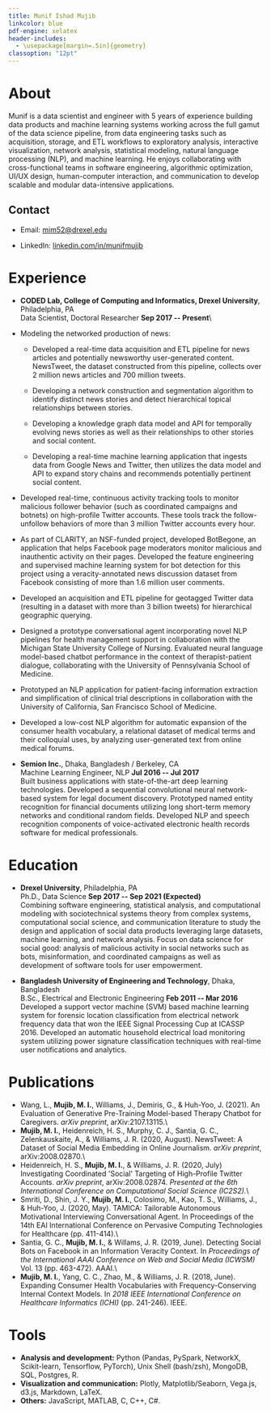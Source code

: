 ```yaml
---
title: Munif Ishad Mujib
linkcolor: blue
pdf-engine: xelatex
header-includes:
  - \usepackage[margin=.5in]{geometry}
classoption: "12pt"
---
```


# About

Munif is a data scientist and engineer with 5 years of experience building data products and machine learning systems working across the full gamut of the data science pipeline, from data engineering tasks such as acquisition, storage, and ETL workflows to exploratory analysis, interactive visualization, network analysis, statistical modeling, natural language processing (NLP), and machine learning. He enjoys collaborating with cross-functional teams in software engineering,
algorithmic optimization, UI/UX design, human-computer interaction, and communication to develop scalable and modular data-intensive applications.

<!-- ## Research Overview

+ I am primarily interested in data science problems relating to sociological and political research questions.
+ I work on application-oriented projects.
+ I develop systems and experiments in a range of domains from social networks to healthcare informatics. -->

## Contact

+ Email: [mim52@drexel.edu](mailto:mim52@drexel.edu)
<!-- + Website: [munifmujib.github.io](https://munifmujib.github.io) -->
<!-- + Github: [github.com/MunifMujib](https://github.com/MunifMujib) -->
+ LinkedIn: [linkedin.com/in/munifmujib](https://www.linkedin.com/in/munifmujib)

# Experience

+ **CODED Lab, College of Computing and Informatics, Drexel University**,
Philadelphia, PA\
Data Scientist, Doctoral Researcher **Sep 2017 -- Present**\

-   Modeling the networked production of news:

    -   Developed a real-time data acquisition and ETL pipeline for news articles and potentially newsworthy user-generated content. NewsTweet, the dataset constructed from this pipeline, collects over 2 million news articles and 700 million tweets.

    -   Developing a network construction and segmentation algorithm to identify distinct news stories and detect hierarchical topical relationships between stories.

    -   Developing a knowledge graph data model and API for temporally evolving news stories as well as their relationships to other stories and social content.

    -   Developing a real-time machine learning application that ingests data from Google News and Twitter, then utilizes the data model and API to expand story chains and recommends potentially pertinent social content.

-   Developed real-time, continuous activity tracking tools to monitor malicious follower behavior (such as coordinated campaigns and botnets) on high-profile Twitter accounts. These tools track the follow-unfollow behaviors of more than 3 million Twitter accounts every hour.

-   As part of CLARITY, an NSF-funded project, developed BotBegone, an application that helps Facebook page moderators monitor malicious and inauthentic activity on their pages. Developed the feature engineering and supervised machine learning system for bot detection for this project using a veracity-annotated news discussion dataset from Facebook consisting of more than 1.6 million user comments.

-   Developed an acquisition and ETL pipeline for geotagged Twitter data (resulting in a dataset with more than 3 billion tweets) for hierarchical geographic querying.

-   Designed a prototype conversational agent incorporating novel NLP pipelines for health management support in collaboration with the Michigan State University College of Nursing. Evaluated neural language model-based chatbot performance in the context of therapist-patient dialogue, collaborating with the University of Pennsylvania School of Medicine.

-   Prototyped an NLP application for patient-facing information extraction and simplification of clinical trial descriptions in collaboration with the University of California, San Francisco School of Medicine.

-   Developed a low-cost NLP algorithm for automatic expansion of the consumer health vocabulary, a relational dataset of medical terms and their colloquial uses, by analyzing user-generated text from online medical forums.

+ **Semion Inc.**, Dhaka, Bangladesh / Berkeley, CA\
Machine Learning Engineer, NLP **Jul 2016 -- Jul 2017**\
Built business applications with state-of-the-art deep learning technologies. Developed a sequential convolutional neural network-based system for legal document discovery. Prototyped named entity recognition for financial documents utilizing long short-term memory networks and conditional random fields. Developed NLP and speech recognition components of voice-activated electronic health records software for medical professionals.

<!-- ## Experience

+ Research Assistant at College of Computing and Informatics, Drexel University. September 2017 -- August 2021 (Expected)
: I am part of the Computational Open Data Exploration and Discovery (CODED) lab at Drexel CCI. My academic advisor is Dr. Jake Ryland Williams. We work on a wide range of data science and natural language processing (NLP) problems.
+ Instructor of Record at College of Computing and Informatics, Drexel University. June 2019 -- September 2019
: I taught DSCI 521: Data Analysis and Interpretation, an introductory graduate-level course in exploratory analysis and machine learning using Python with an applied focus on tools and techniques.
+ Course Content Developer at College of Computing and Informatics, Drexel University. June 2018 -- August 2018
: I helped develop course lectures, exercises, and assignments for a graduate level Python-based data science course offered through Drexel CCI's MS in Data Science program, DSCI 511: Data Acquisition and Pre-processing.
+ Natural Language Processing Researcher at Semion Inc. July 2016 -- July 2017.
: As an NLP researcher at Semion, I developed state-of-the-art machine learning systems for application in legal, financial, and medical domains. The primary research focus was the application of scalable deep learning technologies to real-world problems. -->

# Education

+ **Drexel University**, Philadelphia, PA\
Ph.D., Data Science **Sep 2017 -- Sep 2021 (Expected)**\
Combining software engineering, statistical analysis, and computational
modeling with sociotechnical systems theory from complex systems,
computational social science, and communication literature to study the
design and application of social data products leveraging large
datasets, machine learning, and network analysis. Focus on data science
for social good: analysis of malicious activity in social networks such
as bots, misinformation, and coordinated campaigns as well as
development of software tools for user empowerment.

+ **Bangladesh University of Engineering and Technology**, Dhaka,
Bangladesh\
B.Sc., Electrical and Electronic Engineering **Feb 2011 -- Mar 2016**\
Developed a support vector machine (SVM) based machine learning system
for forensic location classification from electrical network frequency
data that won the IEEE Signal Processing Cup at ICASSP 2016. Developed
an automatic household electrical load monitoring system utilizing power
signature classification techniques with real-time user notifications
and analytics.

<!-- + Ph.D., Information Science. Drexel University. 2017--2021 (Expected)
+ B.Sc., Electrical and Electronic Engineering. Bangladesh University of Engineering and Technology. 2011--2016 -->

<!-- # Projects -->

<!-- + Exploring NLP applications towards clinical trial description simplification. March 2018--
: Collaboration between my research group at Drexel University and the University of California, San Francisco School of Medicine. An ongoing pilot project exploring the potential of NLP technologies in helping make descriptions of clinical trials more understandable to the average potential participant.

+ Expanding a Consumer Health Vocabulary (CHV) using a probabilistic context model. September 2017--
: Development of a machine learning algorithm that can generate entry suggestions for a CHV by analyzing user-generated text on online medical forums.

+ Developing a bot detection system on Facebook. September 2017--
: Preliminary exploration of bot activity and potential detection mechanisms on Facebook posts from news outlets utilizing a dataset of news stories annotated for factuality. -->

<!-- + Developing tracking tools to monitor malicious follower-network behavior on Twitter.
+ Developed Python library providing useful abstractions for collection of geotagged Twitter data and algorithmic geospatial hierarchy construction as part of larger study of political activity in online social networks. Curated and shared a dataset of 2 billion tweets with the research community. Publication of this project is currently in review.
+ Collaborated with the University of California, San Francisco School of Medicine on an exploratory project on information extraction from clinical trial records and patient-facing simplification of clinical trial descriptions. Presented as a poster at the TextXD conference at UC Berkeley in December 2019.
+ Developed a novel machine learning model for automatic expansion of the consumer health vocabulary, a relational dataset of medical terms and their colloquial uses, by analyzing user-generated text on online medical forums. Published at the IEEE International Conference on Healthcare Informatics.
+ Developed tools and algorithms for bot detection on Facebook. Results and dataset development for this project were published at the International Conference on Web and Social Media in 2018 and 2019. -->

# Publications

+ Wang, L., **Mujib, M. I.**, Williams, J., Demiris, G., & Huh-Yoo, J. (2021). An Evaluation of Generative Pre-Training Model-based Therapy Chatbot for Caregivers. *arXiv preprint*, arXiv:2107.13115.\
+ **Mujib, M. I.**, Heidenreich, H. S., Murphy, C. J., Santia, G. C., Zelenkauskaite, A., & Williams, J. R. (2020, August). NewsTweet: A Dataset of Social Media Embedding in Online Journalism. *arXiv preprint*, arXiv:2008.02870.\
+ Heidenreich, H. S., **Mujib, M. I.**, & Williams, J. R. (2020, July) Investigating Coordinated 'Social' Targeting of High-Profile Twitter Accounts. *arXiv preprint*, arXiv:2008.02874. *Presented at the 6th International Conference on Computational Social Science (IC2S2).*\
+ Smriti, D., Shin, J. Y., **Mujib, M. I.**, Colosimo, M., Kao, T. S., Williams, J., & Huh-Yoo, J. (2020, May). TAMICA: Tailorable Autonomous Motivational Interviewing Conversational Agent. In Proceedings of the 14th EAI International Conference on Pervasive Computing Technologies for Healthcare (pp. 411-414).\
+ Santia, G. C., **Mujib, M. I.**, & Willams, J. R. (2019, June). Detecting Social Bots on Facebook in an Information Veracity Context. In *Proceedings of the International AAAI Conference on Web and Social Media (ICWSM)* Vol. 13 (pp. 463-472). AAAI.\
+ **Mujib, M. I.**, Yang, C. C., Zhao, M., & Williams, J. R. (2018, June). Expanding Consumer Health Vocabularies with Frequency-Conserving Internal Context Models. In *2018 IEEE International Conference on Healthcare Informatics (ICHI)* (pp. 241-246). IEEE.

# Tools

+ __Analysis and development:__ Python (Pandas, PySpark, NetworkX, Scikit-learn, Tensorflow, PyTorch), Unix Shell (bash/zsh), MongoDB, SQL, Postgres, R. 
+ __Visualization and communication:__ Plotly, Matplotlib/Seaborn, Vega.js, d3.js, Markdown, LaTeX. 
+ __Others:__ JavaScript, MATLAB, C, C++, C\#.

<!-- # Languages

## Human

Bangla, English, some French.

## Machine

Python, bash/shell, C, C++, R, JavaScript, MATLAB, Embedded C, Arduino, x86 Assembly, Java, C#; markup languages: LaTeX, Markdown, HTML, CSS.

# Computing

## Workflow

As a data scientist, most of my projects require significant data preprocessing and developing data handling tools. The next phase of a project is exploratory data analysis or EDA, followed by model construction and experimental design. Finally, the project usually requires the development of an evaluation scheme and/or metrics.

Both in industry and academia, I have developed and continue to develop extensive documentation for code in order to make projects and tools accessible to others.

## Tools

I primarily use Python. For EDA, I use Jupyter Notebooks. I use LaTeX and Markdown for documentation. I prefer working in Unix-like environments such as macOS and GNU/Linux, but I have also been a Windows user.

I use `scikit-learn` for out-of-the-box machine learning tools and `matplotlib` and `seaborn` for results visualization. For more interactive visualizations, I use `d3.js` and `Vega`. -->
